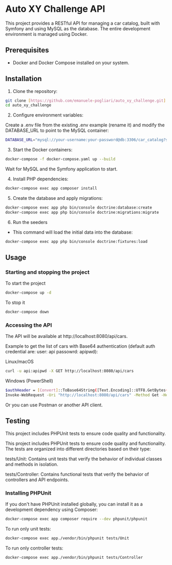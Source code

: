 # Auto XY Challenge API

This project provides a RESTful API for managing a car catalog, built with Symfony and using MySQL as the database. The entire development environment is managed using Docker.

## Prerequisites

- Docker and Docker Compose installed on your system.

## Installation

1. Clone the repository:

```bash
git clone [https://github.com/emanuele-pogliari/auto_xy_challenge.git]
cd auto_xy_challenge
```

2. Configure environment variables:

Create a .env file from the existing .env example (rename it) and modify the DATABASE_URL to point to the MySQL container:

```bash
DATABASE_URL="mysql://your-username:your-password@db:3306/car_catalog?serverVersion=9.2.0&charset=utf8mb4"
```

3. Start the Docker containers:

```bash
docker-compose -f docker-compose.yaml up --build
```

Wait for MySQL and the Symfony application to start.

4. Install PHP dependencies:

```bash
docker-compose exec app composer install
```

5. Create the database and apply migrations:

```bash
docker-compose exec app php bin/console doctrine:database:create
docker-compose exec app php bin/console doctrine:migrations:migrate
```

6. Run the seeders

- This command will load the initial data into the database:

```bash
docker-compose exec app php bin/console doctrine:fixtures:load
```

## Usage

### Starting and stopping the project

To start the project

```bash
docker-compose up -d
```

To stop it

```bash
docker-compose down
```

### Accessing the API

The API will be available at http://localhost:8080/api/cars.

Example to get the list of cars with Base64 authentication (default auth credential are: user: api passowrd: apipwd):

Linux/macOS

```bash
curl -u api:apipwd -X GET http://localhost:8080/api/cars
```

Windows (PowerShell)

```bash
$authHeader = [Convert]::ToBase64String([Text.Encoding]::UTF8.GetBytes("api:apipwd"))
Invoke-WebRequest -Uri "http://localhost:8080/api/cars" -Method Get -Headers @{Authorization="Basic $authHeader"}
```

Or you can use Postman or another API client.

## Testing

This project includes PHPUnit tests to ensure code quality and functionality.

This project includes PHPUnit tests to ensure code quality and functionality. The tests are organized into different directories based on their type:

tests/Unit: Contains unit tests that verify the behavior of individual classes and methods in isolation.

tests/Controller: Contains functional tests that verify the behavior of controllers and API endpoints.

### Installing PHPUnit

If you don't have PHPUnit installed globally, you can install it as a development dependency using Composer:

```bash
docker-compose exec app composer require --dev phpunit/phpunit
```

To run only unit tests:

```bash
docker-compose exec app./vendor/bin/phpunit tests/Unit
```

To run only controller tests:

```bash
docker-compose exec app./vendor/bin/phpunit tests/Controller
```
